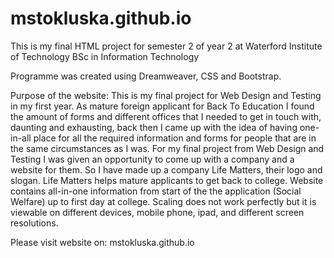 # mstokluska.github.io
This is my final HTML project for semester 2 of year 2 at Waterford Institute of Technology BSc in Information Technology

Programme was created using Dreamweaver, CSS and Bootstrap.

Purpose of the website:
This is my final project for Web Design and Testing in my first year. As mature foreign applicant for Back To Education I found the
amount of forms and different offices that I needed to get in touch with, daunting and exhausting, back then I came up with the idea of 
having one-in-all place for all the required information and forms for people that are in the same circumstances as I was. For my final
project from Web Design and Testing I was given an opportunity to come up with a company and a website for them. So I have made up a 
company Life Matters, their logo and slogan. Life Matters helps mature applicants to get back to college. Website contains all-in-one information from start of the 
the application (Social Welfare) up to first day at college. Scaling does not work perfectly but it is viewable on different devices,
mobile phone, ipad, and different screen resolutions. 

Please visit website on: mstokluska.github.io
